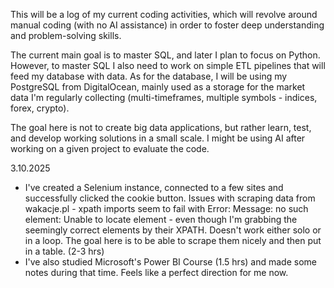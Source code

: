 This will be a log of my current coding activities, which will revolve around manual coding (with no AI assistance) in order to foster deep understanding and problem-solving skills.

The current main goal is to master SQL, and later I plan to focus on Python.
However, to master SQL I also need to work on simple ETL pipelines that will feed my database with data.
As for the database, I will be using my PostgreSQL from DigitalOcean, mainly used as a storage for the market data I'm regularly collecting (multi-timeframes, multiple symbols - indices, forex, crypto).

The goal here is not to create big data applications, but rather learn, test, and develop working solutions in a small scale.
I might be using AI after working on a given project to evaluate the code.

3.10.2025 
- I've created a Selenium instance, connected to a few sites and successfully clicked the cookie button. Issues with scraping data from wakacje.pl - xpath imports seem to fail
 with Error: Message: no such element: Unable to locate element - even though I'm grabbing the seemingly correct elements by their XPATH. Doesn't work either solo or in a loop. The goal here
 is to be able to scrape them nicely and then put in a table. (2-3 hrs)
- I've also studied Microsoft's Power BI Course (1.5 hrs) and made some notes during that time. Feels like a perfect direction for me now.